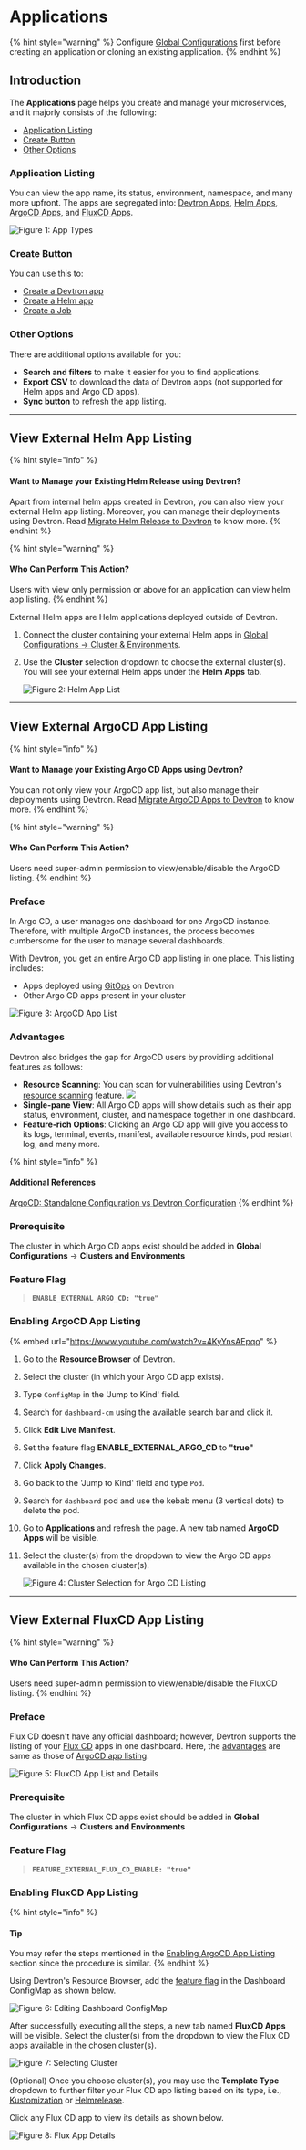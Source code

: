 # Applications

{% hint style="warning" %}
Configure [Global Configurations](../../global-configurations/) first before creating an application or cloning an existing application.
{% endhint %}

## Introduction

The **Applications** page helps you create and manage your microservices, and it majorly consists of the following:

* [Application Listing](./#application-listing)
* [Create Button](./#create-button)
* [Other Options](./#other-options)

### Application Listing

You can view the app name, its status, environment, namespace, and many more upfront. The apps are segregated into: [Devtron Apps](../../resources/glossary.md#devtron-apps), [Helm Apps](../../resources/glossary.md#helm-apps), [ArgoCD Apps](../../resources/glossary.md#argocd-apps), and [FluxCD Apps](../../resources/glossary.md#fluxcd-apps).

![Figure 1: App Types](https://devtron-public-asset.s3.us-east-2.amazonaws.com/images/creating-application/argocd/app-types.jpg)

### Create Button

You can use this to:

* [Create a Devtron app](create-application.md)
* [Create a Helm app](../deploy-chart/deployment-of-charts.md)
* [Create a Job](../jobs/create-job.md)

### Other Options

There are additional options available for you:

* **Search and filters** to make it easier for you to find applications.
* **Export CSV** to download the data of Devtron apps (not supported for Helm apps and Argo CD apps).
* **Sync button** to refresh the app listing.

***

## View External Helm App Listing

{% hint style="info" %}
#### Want to Manage your Existing Helm Release using Devtron?

Apart from internal helm apps created in Devtron, you can also view your external Helm app listing. Moreover, you can manage their deployments using Devtron. Read [Migrate Helm Release to Devtron](creating-application/workflow/cd-pipeline.md#migrate-helm-release) to know more.
{% endhint %}

{% hint style="warning" %}
#### Who Can Perform This Action?

Users with view only permission or above for an application can view helm app listing.
{% endhint %}

External Helm apps are Helm applications deployed outside of Devtron.

1. Connect the cluster containing your external Helm apps in [Global Configurations → Cluster & Environments](../../global-configurations/cluster-and-environments.md).
2.  Use the **Cluster** selection dropdown to choose the external cluster(s). You will see your external Helm apps under the **Helm Apps** tab.

    ![Figure 2: Helm App List](https://devtron-public-asset.s3.us-east-2.amazonaws.com/images/creating-application/external-helm-apps.jpg)

***

## View External ArgoCD App Listing

{% hint style="info" %}
#### Want to Manage your Existing Argo CD Apps using Devtron?

You can not only view your ArgoCD app list, but also manage their deployments using Devtron. Read [Migrate ArgoCD Apps to Devtron](creating-application/workflow/cd-pipeline.md#migrate-argo-cd-application) to know more.
{% endhint %}

{% hint style="warning" %}
#### Who Can Perform This Action?

Users need super-admin permission to view/enable/disable the ArgoCD listing.
{% endhint %}

### Preface

In Argo CD, a user manages one dashboard for one ArgoCD instance. Therefore, with multiple ArgoCD instances, the process becomes cumbersome for the user to manage several dashboards.

With Devtron, you get an entire Argo CD app listing in one place. This listing includes:

* Apps deployed using [GitOps](../../resources/glossary.md#gitops) on Devtron
* Other Argo CD apps present in your cluster

![Figure 3: ArgoCD App List](https://devtron-public-asset.s3.us-east-2.amazonaws.com/images/creating-application/argocd/app-details-argo.gif)

### Advantages

Devtron also bridges the gap for ArgoCD users by providing additional features as follows:

* **Resource Scanning**: You can scan for vulnerabilities using Devtron's [resource scanning](../security-features/#from-app-details) feature. [![](https://devtron-public-asset.s3.us-east-2.amazonaws.com/images/elements/EnterpriseTag.svg)](https://devtron.ai/pricing)
* **Single-pane View**: All Argo CD apps will show details such as their app status, environment, cluster, and namespace together in one dashboard.
* **Feature-rich Options**: Clicking an Argo CD app will give you access to its logs, terminal, events, manifest, available resource kinds, pod restart log, and many more.

{% hint style="info" %}
#### Additional References

[ArgoCD: Standalone Configuration vs Devtron Configuration](https://devtron.ai/blog/argocd-standalone-configuration-vs-devtron-configuration/#argocd-installation-and-configuration)
{% endhint %}

### Prerequisite

The cluster in which Argo CD apps exist should be added in **Global Configurations** → **Clusters and Environments**

### Feature Flag

> **`ENABLE_EXTERNAL_ARGO_CD: "true"`**

### Enabling ArgoCD App Listing

{% embed url="https://www.youtube.com/watch?v=4KyYnsAEpqo" %}

1. Go to the **Resource Browser** of Devtron.
2. Select the cluster (in which your Argo CD app exists).
3. Type `ConfigMap` in the 'Jump to Kind' field.
4. Search for `dashboard-cm` using the available search bar and click it.
5. Click **Edit Live Manifest**.
6. Set the feature flag **ENABLE\_EXTERNAL\_ARGO\_CD** to **"true"**
7. Click **Apply Changes**.
8. Go back to the 'Jump to Kind' field and type `Pod`.
9. Search for `dashboard` pod and use the kebab menu (3 vertical dots) to delete the pod.
10. Go to **Applications** and refresh the page. A new tab named **ArgoCD Apps** will be visible.
11. Select the cluster(s) from the dropdown to view the Argo CD apps available in the chosen cluster(s).

    ![Figure 4: Cluster Selection for Argo CD Listing](https://devtron-public-asset.s3.us-east-2.amazonaws.com/images/creating-application/argocd/argo-cluster-selection.jpg)

***

## View External FluxCD App Listing

{% hint style="warning" %}
#### Who Can Perform This Action?

Users need super-admin permission to view/enable/disable the FluxCD listing.
{% endhint %}

### Preface

Flux CD doesn't have any official dashboard; however, Devtron supports the listing of your [Flux CD](https://fluxcd.io/) apps in one dashboard. Here, the [advantages](./#advantages) are same as those of [ArgoCD app listing](./#view-external-argocd-app-listing).

![Figure 5: FluxCD App List and Details](https://devtron-public-asset.s3.us-east-2.amazonaws.com/images/creating-application/fluxcd/fluxcd-listing.jpg)

### Prerequisite

The cluster in which Flux CD apps exist should be added in **Global Configurations** → **Clusters and Environments**

### Feature Flag

> **`FEATURE_EXTERNAL_FLUX_CD_ENABLE: "true"`**

### Enabling FluxCD App Listing

{% hint style="info" %}
#### Tip

You may refer the steps mentioned in the [Enabling ArgoCD App Listing](./#enabling-argocd-app-listing) section since the procedure is similar.
{% endhint %}

Using Devtron's Resource Browser, add the [feature flag](./#feature-flag-1) in the Dashboard ConfigMap as shown below.

![Figure 6: Editing Dashboard ConfigMap](https://devtron-public-asset.s3.us-east-2.amazonaws.com/images/creating-application/fluxcd/flux-feature-flag.jpg)

After successfully executing all the steps, a new tab named **FluxCD Apps** will be visible. Select the cluster(s) from the dropdown to view the Flux CD apps available in the chosen cluster(s).

![Figure 7: Selecting Cluster](https://devtron-public-asset.s3.us-east-2.amazonaws.com/images/creating-application/fluxcd/cluster-selection.jpg)

(Optional) Once you choose cluster(s), you may use the **Template Type** dropdown to further filter your Flux CD app listing based on its type, i.e., [Kustomization](https://fluxcd.io/flux/components/kustomize/kustomizations/) or [Helmrelease](https://fluxcd.io/flux/components/helm/helmreleases/).

Click any Flux CD app to view its details as shown below.

![Figure 8: Flux App Details](https://devtron-public-asset.s3.us-east-2.amazonaws.com/images/creating-application/fluxcd/app-details-flux.gif)
